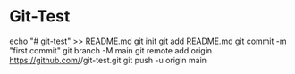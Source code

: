 # Git-Test
echo "# git-test" >> README.md
git init
git add README.md
git commit -m "first commit"
git branch -M main
git remote add origin https://github.com/<evee001>/git-test.git
git push -u origin main
